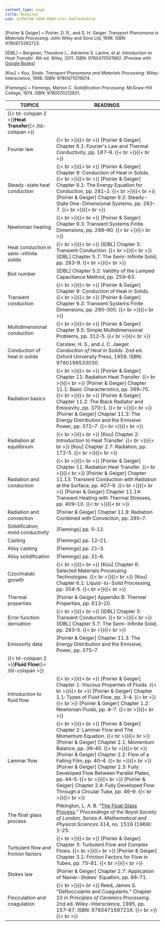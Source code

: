 ```yaml
---
content_type: page
title: Readings
uid: 3cd56f90-5888-0908-efe1-8ad74cbe81c6
---
```


\[Poirier & Geiger\] = Poirier, D. R., and G. H. Geiger. _Transport Phenomena in Materials Processing_. John Wiley and Sons Ltd, 1998. ISBN: 9780873392723.

\[IDBL\] = Bergman, Theodore L., Adrienne S. Lavine, et al. _Introduction to Heat Transfer_. 6th ed. Wiley, 2011. ISBN: 9780470501962. \[Preview with [Google Books](http://books.google.com/books?id=YBaNaLurTD4C&pg=PAfrontcover)\]

\[Kou\] = Kou, Sindo. _Transport Phenomena and Materials Processing_. Wiley-Interscience, 1996. ISBN: 9780471076674.

\[Flemings\] = Flemings, Merton C. _Solidification Processing_. McGraw-Hill College, 1974. ISBN: 9780070212831.

| TOPICS | READINGS |
| --- | --- |
| {{< td-colspan 2 >}}**Heat Transfer**{{< /td-colspan >}} ||
| Fourier law |  {{< br >}}{{< br >}} \[Poirier & Geiger\] Chapter 6.1: Fourier's Law and Thermal Conductivity, pp. 187–9. {{< br >}}{{< br >}}  |
| Steady-state heat conduction |  {{< br >}}{{< br >}} \[Poirier & Geiger\] Chapter 9: Conduction of Heat in Solids. {{< br >}}{{< br >}} \[Poirier & Geiger\] Chapter 9.1: The Energy Equation for Conduction, pp. 281–2. {{< br >}}{{< br >}} \[Poirier & Geiger\] Chapter 9.2: Steady-State One-Dimensional Systems, pp. 282–7. {{< br >}}{{< br >}}  |
| Newtonian heating |  {{< br >}}{{< br >}} \[Poirier & Geiger\] Chapter 9.3: Transient Systems Finite Dimensions, pp. 288–90. {{< br >}}{{< br >}}  |
| Heat conduction in semi-infinite solids |  {{< br >}}{{< br >}} \[IDBL\] Chapter 5: Transient Conduction. {{< br >}}{{< br >}} \[IDBL\] Chapter 5.7: The Semi-Infinite Solid, pp. 283–9. {{< br >}}{{< br >}}  |
| Biot number | \[IDBL\] Chapter 5.2: Validity of the Lumped Capacitance Method, pp. 259–63. |
| Transient conduction |  {{< br >}}{{< br >}} \[Poirier & Geiger\] Chapter 9: Conduction of Heat in Solids. {{< br >}}{{< br >}} \[Poirier & Geiger\] Chapter 9.3: Transient Systems Finite Dimensions, pp. 290–300. {{< br >}}{{< br >}}  |
| Multidimensional conduction |  {{< br >}}{{< br >}} \[Poirier & Geiger\] Chapter 9.5: Simple Multidimensional Problems, pp. 312–5. {{< br >}}{{< br >}}  |
| Conduction of heat in solids | Carslaw, H. S., and J. C. Jaeger. _Conduction of Heat in Solids_. 2nd ed. Oxford University Press, 1959. ISBN: 9780198533030. |
| Radiation basics |  {{< br >}}{{< br >}} \[Poirier & Geiger\] Chapter 11: Radiation Heat Transfer. {{< br >}}{{< br >}} \[Poirier & Geiger\] Chapter 11.1: Basic Characteristics, pp. 369–70. {{< br >}}{{< br >}} \[Poirier & Geiger\] Chapter 11.2: The Black Radiator and Emissivity, pp. 370–1. {{< br >}}{{< br >}} \[Poirier & Geiger\] Chapter 11.3: The Energy Distribution and the Emissive Power, pp. 372–7. {{< br >}}{{< br >}}  |
| Radiation at equilibrium |  {{< br >}}{{< br >}} \[Kou\] Chapter 2: Introduction to Heat Transfer. {{< br >}}{{< br >}} \[Kou\] Chapter 2.7: Radiation, pp. 172–5. {{< br >}}{{< br >}}  |
| Radiation and conduction |  {{< br >}}{{< br >}} \[Poirier & Geiger\] Chapter 11: Radiation Heat Transfer. {{< br >}}{{< br >}} \[Poirier & Geiger\] Chapter 11.13: Transient Conduction with Radiation at the Surface, pp. 407–9. {{< br >}}{{< br >}} \[Poirier & Geiger\] Chapter 11.14: Transient Heating with Thermal Stresses, pp. 409–10. {{< br >}}{{< br >}}  |
| Radiation and convection | \[Poirier & Geiger\] Chapter 11.9: Radiation Combined with Convection, pp. 395–7. |
| Solidification, mold conductivity | \[Flemings\] pp. 5–12. |
| Casting | \[Flemings\] pp. 12–21. |
| Alloy casting | \[Flemings\] pp. 21–3. |
| Alloy solidification | \[Flemings\] pp. 31–6. |
| Czochralski growth |  {{< br >}}{{< br >}} \[Kou\] Chapter 6: Selected Materials Processing Technologies. {{< br >}}{{< br >}} \[Kou\] Chapter 6.1: Liquid-to-Solid Processing, pp. 354–5. {{< br >}}{{< br >}}  |
| Thermal properties | \[Poirier & Geiger\] Appendix B: Thermal Properties, pp. 613–20. |
| Error function derivation |  {{< br >}}{{< br >}} \[IDBL\] Chapter 5: Transient Conduction. {{< br >}}{{< br >}} \[IDBL\] Chapter 5.7: The Semi-Infinite Solid, pp. 283–5. {{< br >}}{{< br >}}  |
| Emissivity data | \[Poirier & Geiger\] Chapter 11.3: The Energy Distribution and the Emissive, Power, pp. 375–7. |
| {{< td-colspan 2 >}}**Fluid Flow**{{< /td-colspan >}} ||
| Introduction to fluid flow |  {{< br >}}{{< br >}} \[Poirier & Geiger\] Chapter 1: Viscous Properties of Fluids. {{< br >}}{{< br >}} \[Poirier & Geiger\] Chapter 1.1: Types of Fluid Flow, pp. 3–4. {{< br >}}{{< br >}} \[Poirier & Geiger\] Chapter 1.2: Newtonian Fluids, pp. 4–7. {{< br >}}{{< br >}}  |
| Laminar flow |  {{< br >}}{{< br >}} \[Poirier & Geiger\] Chapter 2: Laminar Flow and The Momentum Equation. {{< br >}}{{< br >}} \[Poirier & Geiger\] Chapter 2.1: Momentum Balance, pp. 39–40. {{< br >}}{{< br >}} \[Poirier & Geiger\] Chapter 2.2: Flow of a Falling Film, pp. 40–4. {{< br >}}{{< br >}} \[Poirier & Geiger\] Chapter 2.3: Fully Developed Flow Between Parallel Plates, pp. 44–5. {{< br >}}{{< br >}} \[Poirier & Geiger\] Chapter 2.4: Fully Developed Flow Through a Circular Tube, pp. 46–9. {{< br >}}{{< br >}}  |
| The float glass process | Pilkington, L. A. B. "[The Float Glass Process](http://www.jstor.org/stable/2416528)." _Proceedings of the Royal Society of London, Series A. Mathematical and Physical Sciences_ 314, no. 1516 (1969): 1–25. |
| Turbulent flow and friction factors |  {{< br >}}{{< br >}} \[Poirier & Geiger\] Chapter 3: Turbulent Flow and Complex Flows. {{< br >}}{{< br >}} \[Poirier & Geiger\] Chapter 3.1: Friction Factors for Flow in Tubes, pp. 75–81. {{< br >}}{{< br >}}  |
| Stokes law | \[Poirier & Geiger\] Chapter 2.7: Application of Navier-Stokes' Equation, pp. 68–71. |
| Flocculation and coagulation |  {{< br >}}{{< br >}} Reed, James S. "Deflocculants and Coagulants." Chapter 10 in _Principles of Ceramics Processing_. 2nd ed. Wiley-Interscience, 1995, pp. 157–67. ISBN: 9780471597216. {{< br >}}{{< br >}}